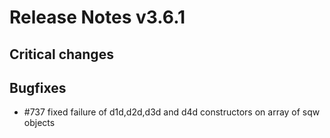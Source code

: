 # Release Notes v3.6.1

## Critical changes

## Bugfixes

 - #737 fixed failure of d1d,d2d,d3d and d4d constructors on array of sqw objects

